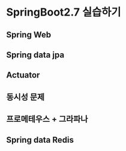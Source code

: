 # SpringBoot2.7 실습하기

## Spring Web
## Spring data jpa
## Actuator
## 동시성 문제
## 프로메테우스 + 그라파나
## Spring data Redis

